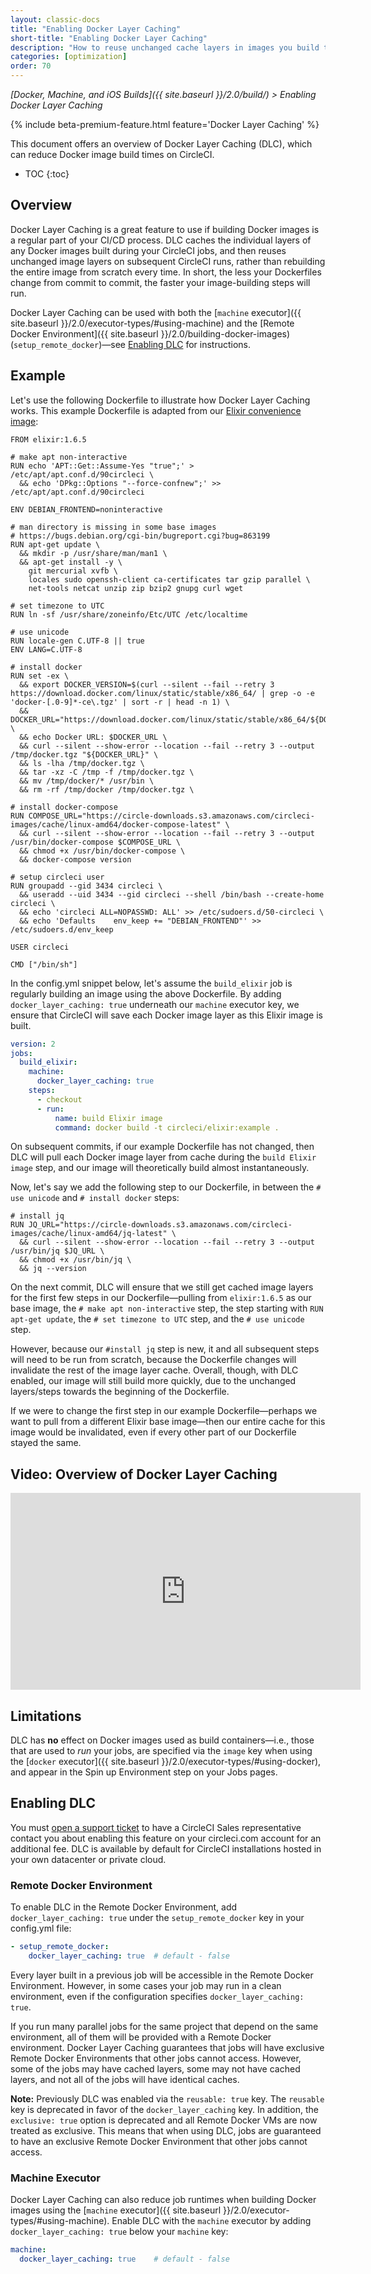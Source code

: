 ```yaml
---
layout: classic-docs
title: "Enabling Docker Layer Caching"
short-title: "Enabling Docker Layer Caching"
description: "How to reuse unchanged cache layers in images you build to reduce overall run time"
categories: [optimization]
order: 70
---
```


*[Docker, Machine, and iOS Builds]({{ site.baseurl }}/2.0/build/) > Enabling Docker Layer Caching*

{% include beta-premium-feature.html feature='Docker Layer Caching' %}

This document offers an overview of Docker Layer Caching (DLC), which can reduce Docker image build times on CircleCI.

* TOC
{:toc}

## Overview

Docker Layer Caching is a great feature to use if building Docker images is a regular part of your CI/CD process. DLC caches the individual layers of any Docker images built during your CircleCI jobs, and then reuses unchanged image layers on subsequent CircleCI runs, rather than rebuilding the entire image from scratch every time. In short, the less your Dockerfiles change from commit to commit, the faster your image-building steps will run.

Docker Layer Caching can be used with both the [`machine` executor]({{ site.baseurl }}/2.0/executor-types/#using-machine) and the [Remote Docker Environment]({{ site.baseurl }}/2.0/building-docker-images) (`setup_remote_docker`)—see [Enabling DLC](#enabling-dlc) for instructions.

## Example

Let's use the following Dockerfile to illustrate how Docker Layer Caching works. This example Dockerfile is adapted from our [Elixir convenience image](https://hub.docker.com/r/circleci/elixir/~/dockerfile):

```
FROM elixir:1.6.5

# make apt non-interactive
RUN echo 'APT::Get::Assume-Yes "true";' > /etc/apt/apt.conf.d/90circleci \
  && echo 'DPkg::Options "--force-confnew";' >> /etc/apt/apt.conf.d/90circleci

ENV DEBIAN_FRONTEND=noninteractive

# man directory is missing in some base images
# https://bugs.debian.org/cgi-bin/bugreport.cgi?bug=863199
RUN apt-get update \
  && mkdir -p /usr/share/man/man1 \
  && apt-get install -y \
    git mercurial xvfb \
    locales sudo openssh-client ca-certificates tar gzip parallel \
    net-tools netcat unzip zip bzip2 gnupg curl wget

# set timezone to UTC
RUN ln -sf /usr/share/zoneinfo/Etc/UTC /etc/localtime

# use unicode
RUN locale-gen C.UTF-8 || true
ENV LANG=C.UTF-8

# install docker
RUN set -ex \
  && export DOCKER_VERSION=$(curl --silent --fail --retry 3 https://download.docker.com/linux/static/stable/x86_64/ | grep -o -e 'docker-[.0-9]*-ce\.tgz' | sort -r | head -n 1) \
  && DOCKER_URL="https://download.docker.com/linux/static/stable/x86_64/${DOCKER_VERSION}" \
  && echo Docker URL: $DOCKER_URL \
  && curl --silent --show-error --location --fail --retry 3 --output /tmp/docker.tgz "${DOCKER_URL}" \
  && ls -lha /tmp/docker.tgz \
  && tar -xz -C /tmp -f /tmp/docker.tgz \
  && mv /tmp/docker/* /usr/bin \
  && rm -rf /tmp/docker /tmp/docker.tgz \

# install docker-compose
RUN COMPOSE_URL="https://circle-downloads.s3.amazonaws.com/circleci-images/cache/linux-amd64/docker-compose-latest" \
  && curl --silent --show-error --location --fail --retry 3 --output /usr/bin/docker-compose $COMPOSE_URL \
  && chmod +x /usr/bin/docker-compose \
  && docker-compose version

# setup circleci user
RUN groupadd --gid 3434 circleci \
  && useradd --uid 3434 --gid circleci --shell /bin/bash --create-home circleci \
  && echo 'circleci ALL=NOPASSWD: ALL' >> /etc/sudoers.d/50-circleci \
  && echo 'Defaults    env_keep += "DEBIAN_FRONTEND"' >> /etc/sudoers.d/env_keep

USER circleci

CMD ["/bin/sh"]
```

In the config.yml snippet below, let's assume the `build_elixir` job is regularly building an image using the above Dockerfile. By adding `docker_layer_caching: true` underneath our `machine` executor key, we ensure that CircleCI will save each Docker image layer as this Elixir image is built.

```yaml
version: 2
jobs:
  build_elixir:
    machine:
      docker_layer_caching: true
    steps:
      - checkout
      - run:
          name: build Elixir image
          command: docker build -t circleci/elixir:example .
```

On subsequent commits, if our example Dockerfile has not changed, then DLC will pull each Docker image layer from cache during the `build Elixir image` step, and our image will theoretically build almost instantaneously.

Now, let's say we add the following step to our Dockerfile, in between the `# use unicode` and `# install docker` steps:

```
# install jq
RUN JQ_URL="https://circle-downloads.s3.amazonaws.com/circleci-images/cache/linux-amd64/jq-latest" \
  && curl --silent --show-error --location --fail --retry 3 --output /usr/bin/jq $JQ_URL \
  && chmod +x /usr/bin/jq \
  && jq --version
```

On the next commit, DLC will ensure that we still get cached image layers for the first few steps in our Dockerfile—pulling from `elixir:1.6.5` as our base image, the `# make apt non-interactive` step, the step starting with `RUN apt-get update`, the `# set timezone to UTC` step, and the `# use unicode` step.

However, because our `#install jq` step is new, it and all subsequent steps will need to be run from scratch, because the Dockerfile changes will invalidate the rest of the image layer cache. Overall, though, with DLC enabled, our image will still build more quickly, due to the unchanged layers/steps towards the beginning of the Dockerfile.

If we were to change the first step in our example Dockerfile—perhaps we want to pull from a different Elixir base image—then our entire cache for this image would be invalidated, even if every other part of our Dockerfile stayed the same.

## Video: Overview of Docker Layer Caching

<div class="video-wrapper">
  <iframe width="560" height="315" src="https://www.youtube.com/embed/AL7aBN7Olng" frameborder="0" allow="autoplay; encrypted-media" allowfullscreen></iframe>
</div>

## Limitations

DLC has **no** effect on Docker images used as build containers—i.e., those that are used to _run_ your jobs, are specified via the `image` key when using the [`docker` executor]({{ site.baseurl }}/2.0/executor-types/#using-docker), and appear in the Spin up Environment step on your Jobs pages.

## Enabling DLC

You must [open a support ticket](https://support.circleci.com/hc/en-us/requests/new) to have a CircleCI Sales representative contact you about enabling this feature on your circleci.com account for an additional fee. DLC is available by default for CircleCI installations hosted in your own datacenter or private cloud.

### Remote Docker Environment

To enable DLC in the Remote Docker Environment, add `docker_layer_caching: true` under the `setup_remote_docker` key in your config.yml file:

``` YAML
- setup_remote_docker:
    docker_layer_caching: true  # default - false  
``` 

Every layer built in a previous job will be accessible in the Remote Docker Environment. However, in some cases your job may run in a clean environment, even if the configuration specifies `docker_layer_caching: true`.

If you run many parallel jobs for the same project that depend on the same environment, all of them will be provided with a Remote Docker environment. Docker Layer Caching guarantees that jobs will have exclusive Remote Docker Environments that other jobs cannot access. However, some of the jobs may have cached layers, some may not have cached layers, and not all of the jobs will have identical caches.

**Note:** Previously DLC was enabled via the `reusable: true` key. The `reusable` key is deprecated in favor of the `docker_layer_caching` key. In addition, the `exclusive: true` option is deprecated and all Remote Docker VMs are now treated as exclusive. This means that when using DLC, jobs are guaranteed to have an exclusive Remote Docker Environment that other jobs cannot access.

### Machine Executor

Docker Layer Caching can also reduce job runtimes when building Docker images using the [`machine` executor]({{ site.baseurl }}/2.0/executor-types/#using-machine). Enable DLC with the `machine` executor by adding `docker_layer_caching: true` below your `machine` key:

``` YAML
machine:
  docker_layer_caching: true    # default - false
```
